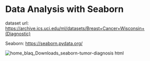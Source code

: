 # Data Analysis with Seaborn

dataset url: https://archive.ics.uci.edu/ml/datasets/Breast+Cancer+Wisconsin+(Diagnostic)

Seaborn: https://seaborn.pydata.org/




![home_blaq_Downloads_seaborn-tumor-diagnosis html](https://user-images.githubusercontent.com/66165922/90766095-a2469680-e308-11ea-964c-b7b993b72411.png)



